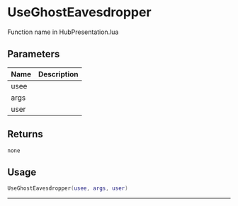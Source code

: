 # UseGhostEavesdropper

Function name in HubPresentation.lua

## Parameters

| Name | Description |
| ---- | ----------- |
| usee |             |
| args |             |
| user |             |

## Returns

`none`

## Usage

```lua
UseGhostEavesdropper(usee, args, user)
```

---
